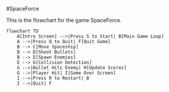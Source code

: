 #SpaceForce

This is the flowchart for the game SpaceForce.

```mermaid
flowchart TD
    A[Intro Screen] -->|Press S to Start| B[Main Game Loop]
    A -->|Press Q to Quit| F[Quit Game]
    B --> C[Move Spaceship]
    B --> D[Shoot Bullets]
    B --> E[Spawn Enemies]
    E --> G[Collision Detection]
    G -->|Bullet Hits Enemy| H[Update Scores]
    G -->|Player Hit| I[Game Over Screen]
    I -->|Press R to Restart| B
    I -->|Quit| F

